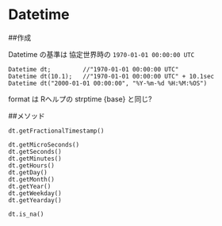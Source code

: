 # Datetime

##作成

Datetime の基準は 協定世界時の `1970-01-01 00:00:00 UTC`

```
Datetime dt;         //"1970-01-01 00:00:00 UTC"
Datetime dt(10.1);   //"1970-01-01 00:00:00 UTC" + 10.1sec
Datetime dt("2000-01-01 00:00:00", "%Y-%m-%d %H:%M:%OS")
```

format は Rヘルプの strptime {base} と同じ?



##メソッド
```
dt.getFractionalTimestamp()

dt.getMicroSeconds()
dt.getSeconds()
dt.getMinutes()
dt.getHours()
dt.getDay()
dt.getMonth()
dt.getYear()
dt.getWeekday()
dt.getYearday()

dt.is_na()
```